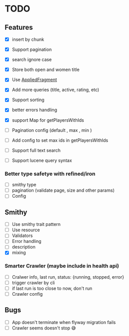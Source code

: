 # TODO

## Features

- [x] insert by chunk
- [x] Support pagination
- [x] search ignore case
- [x] Store both open and women title
- [x] Use [AppliedFragment](https://typelevel.org/skunk/reference/Fragments.html)
- [x] Add more queries (title, active, rating, etc)
- [x] Support sorting
- [x] better errors handling
- [x] support Map for getPlayersWithIds
- [ ] Pagination config (default , max , min )
- [ ] Add config to set max ids in getPlayersWithIds
- [ ] Support full text search
- [ ] Support lucene query syntax


### Better type safetye with refined/iron

- [ ] smithy type
- [ ] pagination (validate page, size and other params)
- [ ] Config

## Smithy

- [ ] Use smithy trait pattern
- [ ] Use resource
- [ ] Validators
- [ ] Error handling
- [ ] description
- [x] mixing

### Smarter Crawler (maybe include in health api)

- [ ] Cralwer info, last run, status: {running, stopped, error}
- [ ] trigger crawler by cli
- [ ] if last run is too close to now, don't run
- [ ] Crawler config

## Bugs

- [ ] App doesn't terminate when flyway migration fails
- [ ] Crawler seems doesn't stop :sweat_smile:

